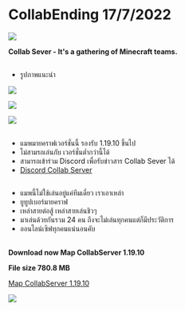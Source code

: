 # CollabEnding 17/7/2022
![](https://cdn.discordapp.com/attachments/908552614919176223/998932345522499694/3.png)

**Collab Sever - It's a gathering of Minecraft teams.**

## 
- รูปภาพแนะนำ
 
![](https://cdn.discordapp.com/attachments/908552614919176223/998932346617204777/1.png)

![](https://cdn.discordapp.com/attachments/908552614919176223/998932347284095016/2.png)

![](https://cdn.discordapp.com/attachments/908552614919176223/998932346201972867/5.png)

## 
- แมพมายคราฟเวอร์ชั่นนี้ รองรับ 1.19.10 ขึ้นไป
- ไม่สามรถเล่นกับ เวอร์ชั่นต่ำกว่านี้ได้
- สามารถเข้าร่วม Discord เพื่อรับข่าวสาร Collab Sever ได้
- [Discord Collab Server](https://discord.io/ColabServer)
##

- แมพนี้ไม่ใช้เล่นอยู่แค่ทีมเดี่ยว เราเอาเหล่า 
- ยูทูปเบอร์มายคราฟ 
- เหล่าสายต่อสู้ เหล่าสายเล่นชิวๆ 
- มาเล่นด้วยกันรวม 24 คน ถึงจะไม่เล่นทุกคนแต่ก็มีประวัติการ 
- ออนไลน์เซิฟทุกคนแน่นอนคับ 

##

**Download now Map CollabServer 1.19.10**

**File size 780.8 MB**

[Map CollabServer 1.19.10](https://drive.google.com/file/d/1GWXlllOmii6OFKTKxKBZf5UWuFPMenM7/view?usp=sharing)

![](https://cdn.discordapp.com/attachments/908552614919176223/998945804192591962/Zgta.gif)
